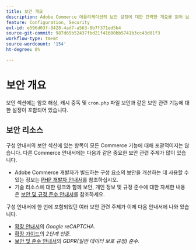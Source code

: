 ```yaml
---
title: 보안 개요
description: Adobe Commerce 애플리케이션의 보안 설정에 대한 간략한 개요를 읽어 보십시오.
feature: Configuration, Security
exl-id: e596d03f-8428-4ad7-a563-8b7f371ed5b4
source-git-commit: 987d65b52437fbd21f41600bb5741b3cc43d01f3
workflow-type: tm+mt
source-wordcount: '154'
ht-degree: 0%

---
```


# 보안 개요

보안 섹션에는 암호 해싱, 캐시 중독 및 `cron.php` 파일 보안과 같은 보안 관련 기능에 대한 설정이 포함되어 있습니다.

## 보안 리소스

구성 안내서의 보안 섹션에 있는 항목이 모든 Commerce 기능에 대해 포괄적이지는 않습니다. 다른 Commerce 안내서에는 다음과 같은 중요한 보안 관련 주제가 많이 있습니다.

- Adobe Commerce 개발자가 빌드하는 구성 요소의 보안을 개선하는 데 사용할 수 있는 정보는 [PHP 개발자 안내서](https://developer.adobe.com/commerce/php/development/security/)를 참조하십시오.
- 기술 리소스에 대한 링크와 함께 보안, 개인 정보 및 규정 준수에 대한 자세한 내용은 [보안 및 규정 준수 안내서](https://experienceleague.adobe.com/en/docs/commerce-operations/security-and-compliance/overview)를 참조하세요.

구성 안내서에 한 번에 포함되었던 여러 보안 관련 주제가 이제 다음 안내서에 나와 있습니다.

- [확장 안내서](https://experienceleague.adobe.com/en/docs/commerce-admin/systems/security/captcha/security-google-recaptcha)의 _Google reCAPTCHA_.
- [확장 가이드](https://developer.adobe.com/commerce/testing/functional-testing-framework/two-factor-authentication/)의 _2단계 인증_.
- [보안 및 준수 안내서](https://experienceleague.adobe.com/en/docs/commerce-operations/security-and-compliance/privacy/gdpr)의 _GDPR(일반 데이터 보호 규정) 준수_.
